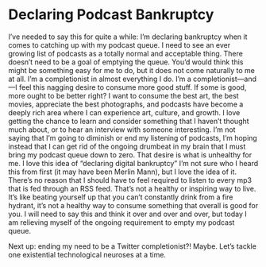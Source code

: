 # Declaring Podcast Bankruptcy
I’ve needed to say this for quite a while: I’m declaring bankruptcy when it comes to catching up with my podcast queue. I need to see an ever growing list of podcasts as a totally normal and acceptable thing. There doesn’t need to be a goal of emptying the queue. You’d would think this might be something easy for me to do, but it does not come naturally to me at all. I’m a completionist in almost everything I do. I’m a completionist—and—I feel this nagging desire to consume more good stuff. If some is good, more ought to be better right? I want to consume the best art, the best movies, appreciate the best photographs, and podcasts have become a deeply rich area where I can experience art, culture, and growth. I love getting the chance to learn and consider something that I haven’t thought much about, or to hear an interview with someone interesting. I’m not saying that I’m going to diminish or end my listening of podcasts, I’m hoping instead that I can get rid of the ongoing drumbeat in my brain that I must bring my podcast queue down to zero. That desire is what is unhealthy for me. I love this idea of “declaring digital bankruptcy” I’m not sure who I heard this from first (it may have been Merlin Mann), but I love the idea of it. There’s no reason that I should have to feel required to listen to every mp3 that is fed through an RSS feed. That’s not a healthy or inspiring way to live. It’s like beating yourself up that you can’t constantly drink from a fire hydrant, it’s not a healthy way to consume something that overall is good for you. I will need to say this and think it over and over and over, but today I am relieving myself of the ongoing requirement to empty my podcast queue. 

Next up: ending my need to be a Twitter completionist?! Maybe. Let’s tackle one existential technological neuroses at a time. 